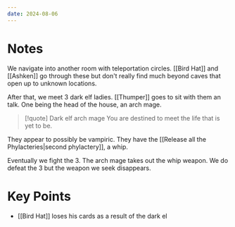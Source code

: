 ```yaml
---
date: 2024-08-06
---
```

# Notes

We navigate into another room with teleportation circles. [[Bird Hat]] and [[Ashken]] go through these but don't really find much beyond caves that open up to unknown locations.

After that, we meet 3 dark elf ladies. [[Thumper]] goes to sit with them an talk.  One being the head of the house, an arch mage.

> [!quote] Dark elf arch mage
> You are destined to meet the life that is yet to be.

They appear to possibly be vampiric. They have the [[Release all the Phylacteries|second phylactery]], a whip.

Eventually we fight the 3. The arch mage takes out the whip weapon. We do defeat the 3 but the weapon we seek disappears.

# Key Points

* [[Bird Hat]] loses his cards as a result of the dark el